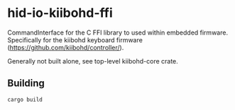 # hid-io-kiibohd-ffi

CommandInterface for the C FFI library to used within embedded firmware.
Specifically for the kiibohd keyboard firmware (https://github.com/kiibohd/controller/).

Generally not built alone, see top-level kiibohd-core crate.

## Building

```bash
cargo build
```
